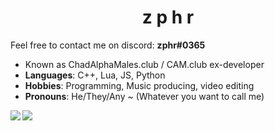 <h1 align="center">z p h r</h1>

Feel free to contact me on discord: **zphr#0365**
- Known as ChadAlphaMales.club / CAM.club ex-developer
- **Languages**: C++, Lua, JS, Python
- **Hobbies**: Programming, Music producing, video editing
- **Pronouns**: He/They/Any ~ (Whatever you want to call me)
<img align="left" src="https://github-readme-stats.vercel.app/api?username=zphrus&theme=radical&show_icons=true&hide_border=true&count_private=true" />
<img align="left" src="https://github-readme-stats.vercel.app/api/top-langs/?username=zphrus&theme=radical&show_icons=true&hide_border=true&layout=compact" />
